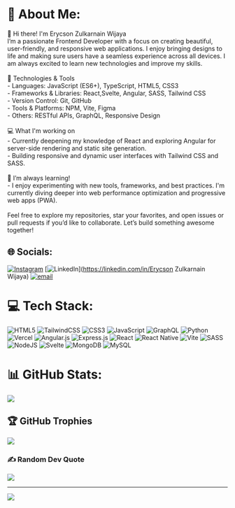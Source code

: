 # 💫 About Me:
👋 Hi there! I'm Erycson Zulkarnain Wijaya<br>I’m a passionate Frontend Developer with a focus on creating beautiful, user-friendly, and responsive web applications. I enjoy bringing designs to life and making sure users have a seamless experience across all devices. I am always excited to learn new technologies and improve my skills.<br><br>🚀 Technologies & Tools<br>- Languages: JavaScript (ES6+), TypeScript, HTML5, CSS3<br>- Frameworks & Libraries: React,Svelte, Angular, SASS, Tailwind CSS<br>- Version Control: Git, GitHub<br>- Tools & Platforms: NPM, Vite, Figma<br>- Others: RESTful APIs, GraphQL, Responsive Design<br><br>💻 What I'm working on<br>- Currently deepening my knowledge of React and exploring Angular for server-side rendering and static site generation.<br>- Building responsive and dynamic user interfaces with Tailwind CSS and SASS.<br><br>🌱 I’m always learning!<br>- I enjoy experimenting with new tools, frameworks, and best practices. I'm currently diving deeper into web performance optimization and progressive web apps (PWA).<br><br>Feel free to explore my repositories, star your favorites, and open issues or pull requests if you’d like to collaborate. Let’s build something awesome together!


## 🌐 Socials:
[![Instagram](https://img.shields.io/badge/Instagram-%23E4405F.svg?logo=Instagram&logoColor=white)](https://instagram.com/eryc_s.z.w) [![LinkedIn](https://img.shields.io/badge/LinkedIn-%230077B5.svg?logo=linkedin&logoColor=white)](https://linkedin.com/in/Erycson Zulkarnain Wijaya) [![email](https://img.shields.io/badge/Email-D14836?logo=gmail&logoColor=white)](mailto:erycszw10@gmail.com) 

# 💻 Tech Stack:
![HTML5](https://img.shields.io/badge/html5-%23E34F26.svg?style=for-the-badge&logo=html5&logoColor=white) ![TailwindCSS](https://img.shields.io/badge/tailwindcss-%2338B2AC.svg?style=for-the-badge&logo=tailwind-css&logoColor=white) ![CSS3](https://img.shields.io/badge/css3-%231572B6.svg?style=for-the-badge&logo=css3&logoColor=white) ![JavaScript](https://img.shields.io/badge/javascript-%23323330.svg?style=for-the-badge&logo=javascript&logoColor=%23F7DF1E) ![GraphQL](https://img.shields.io/badge/-GraphQL-E10098?style=for-the-badge&logo=graphql&logoColor=white) ![Python](https://img.shields.io/badge/python-3670A0?style=for-the-badge&logo=python&logoColor=ffdd54) ![Vercel](https://img.shields.io/badge/vercel-%23000000.svg?style=for-the-badge&logo=vercel&logoColor=white) ![Angular.js](https://img.shields.io/badge/angular.js-%23E23237.svg?style=for-the-badge&logo=angularjs&logoColor=white) ![Express.js](https://img.shields.io/badge/express.js-%23404d59.svg?style=for-the-badge&logo=express&logoColor=%2361DAFB) ![React](https://img.shields.io/badge/react-%2320232a.svg?style=for-the-badge&logo=react&logoColor=%2361DAFB) ![React Native](https://img.shields.io/badge/react_native-%2320232a.svg?style=for-the-badge&logo=react&logoColor=%2361DAFB) ![Vite](https://img.shields.io/badge/vite-%23646CFF.svg?style=for-the-badge&logo=vite&logoColor=white) ![SASS](https://img.shields.io/badge/SASS-hotpink.svg?style=for-the-badge&logo=SASS&logoColor=white) ![NodeJS](https://img.shields.io/badge/node.js-6DA55F?style=for-the-badge&logo=node.js&logoColor=white) ![Svelte](https://img.shields.io/badge/svelte-%23f1413d.svg?style=for-the-badge&logo=svelte&logoColor=white) ![MongoDB](https://img.shields.io/badge/MongoDB-%234ea94b.svg?style=for-the-badge&logo=mongodb&logoColor=white) ![MySQL](https://img.shields.io/badge/mysql-4479A1.svg?style=for-the-badge&logo=mysql&logoColor=white)
# 📊 GitHub Stats:
![](https://github-readme-stats.vercel.app/api/top-langs/?username=eszw10&theme=dark&hide_border=false&include_all_commits=true&count_private=false&layout=compact)

## 🏆 GitHub Trophies
![](https://github-profile-trophy.vercel.app/?username=eszw10&theme=radical&no-frame=false&no-bg=true&margin-w=4)

### ✍️ Random Dev Quote
![](https://quotes-github-readme.vercel.app/api?type=horizontal&theme=radical)

---
[![](https://visitcount.itsvg.in/api?id=eszw10&icon=0&color=0)](https://visitcount.itsvg.in)

<!-- Proudly created with GPRM ( https://gprm.itsvg.in ) -->
